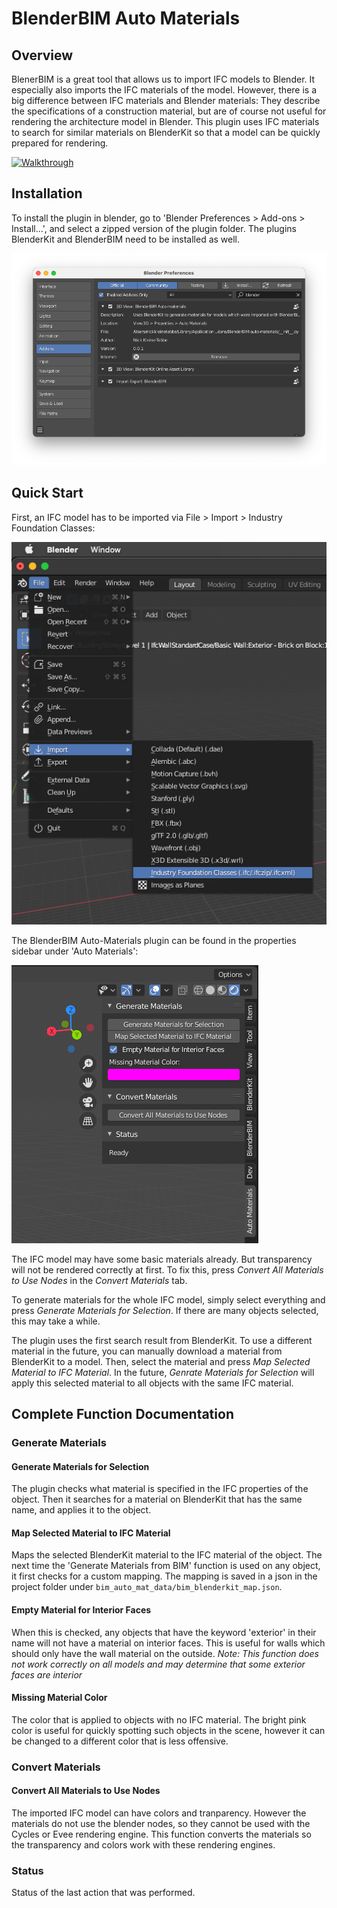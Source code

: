 # BlenderBIM Auto Materials

## Overview
BlenerBIM is a great tool that allows us to import IFC models to Blender. It especially also imports the IFC materials of the model. However, there is a big difference between IFC materials and Blender materials: They describe the specifications of a construction material, but are of course not useful for rendering the architecture model in Blender. This plugin uses IFC materials to search for similar materials on BlenderKit so that a model can be quickly prepared for rendering.

[![Walkthrough](http://img.youtube.com/vi/M4i9tVeH0ZE/0.jpg)](https://youtu.be/M4i9tVeH0ZE "BlenderBIM Auto Materials")


## Installation
To install the plugin in blender, go to 'Blender Preferences > Add-ons > Install...', and select a zipped version of the plugin folder.
The plugins BlenderKit and BlenderBIM need to be installed as well.

![Screenshot of plugin](assets/settings.png?raw=true "Plugin Overview")

## Quick Start

First, an IFC model has to be imported via File > Import > Industry Foundation Classes:

![Ifc import](assets/ifc_import.png?raw=true "Import an IFC model")

The BlenderBIM Auto-Materials plugin can be found in the properties sidebar under 'Auto Materials':

![Screenshot of plugin](assets/plugin_overview.png?raw=true "Plugin Overview")

The IFC model may have some basic materials already. But transparency will not be rendered correctly at first. To fix this, press *Convert All Materials to Use Nodes* in the *Convert Materials* tab.

To generate materials for the whole IFC model, simply select everything and press *Generate Materials for Selection*. If there are many objects selected, this may take a while.

The plugin uses the first search result from BlenderKit. To use a different material in the future, you can manually download a material from BlenderKit to a model. Then, select the material and press *Map Selected Material to IFC Material*. In the future, *Genrate Materials for Selection* will apply this selected material to all objects with the same IFC material.

## Complete Function Documentation

### Generate Materials
#### Generate Materials for Selection
The plugin checks what material is specified in the IFC properties of the object. Then it searches for a material on BlenderKit that has the same name, and applies it to the object.

#### Map Selected Material to IFC Material
Maps the selected BlenderKit material to the IFC material of the object.
The next time the 'Generate Materials from BIM' function is used on any object, it first checks for a custom mapping.
The mapping is saved in a json in the project folder under ```bim_auto_mat_data/bim_blenderkit_map.json```.

#### Empty Material for Interior Faces
When this is checked, any objects that have the keyword 'exterior' in their name will not have a material on interior faces.
This is useful for walls which should only have the wall material on the outside. *Note: This function does not work correctly on all models and may determine that some exterior faces are interior*

#### Missing Material Color
The color that is applied to objects with no IFC material. The bright pink color is useful for quickly spotting such objects in the scene, however it can be changed to a different color that is less offensive.


### Convert Materials
#### Convert All Materials to Use Nodes
The imported IFC model can have colors and tranparency.
However the materials do not use the blender nodes, so they cannot be used with the Cycles or Evee rendering engine.
This function converts the materials so the transparency and colors work with these rendering engines.

### Status
Status of the last action that was performed.
